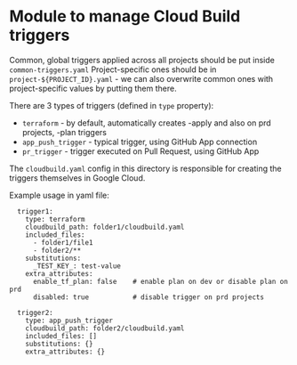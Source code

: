 # Module to manage Cloud Build triggers

Common, global triggers applied across all projects should be put inside `common-triggers.yaml`
Project-specific ones should be in `project-${PROJECT_ID}.yaml` - we can also overwrite common ones with project-specific values by putting them there.

There are 3 types of triggers (defined in `type` property):
- `terraform` - by default, automatically creates -apply and also on prd projects, -plan triggers
- `app_push_trigger` - typical trigger, using GitHub App connection
- `pr_trigger` - trigger executed on Pull Request, using GitHub App

The `cloudbuild.yaml` config in this directory is responsible for creating the triggers themselves in Google Cloud.

Example usage in yaml file:

```
  trigger1:
    type: terraform
    cloudbuild_path: folder1/cloudbuild.yaml
    included_files:
      - folder1/file1
      - folder2/**
    substitutions:
      _TEST_KEY_: test-value
    extra_attributes:
      enable_tf_plan: false    # enable plan on dev or disable plan on prd
      disabled: true           # disable trigger on prd projects

  trigger2:
    type: app_push_trigger
    cloudbuild_path: folder2/cloudbuild.yaml
    included_files: []
    substitutions: {}
    extra_attributes: {}
```
